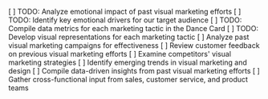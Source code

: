 [ ] TODO: Analyze emotional impact of past visual marketing efforts
[ ] TODO: Identify key emotional drivers for our target audience
[ ] TODO: Compile data metrics for each marketing tactic in the Dance Card
[ ] TODO: Develop visual representations for each marketing tactic
[ ] Analyze past visual marketing campaigns for effectiveness
[ ] Review customer feedback on previous visual marketing efforts
[ ] Examine competitors' visual marketing strategies
[ ] Identify emerging trends in visual marketing and design
[ ] Compile data-driven insights from past visual marketing efforts
[ ] Gather cross-functional input from sales, customer service, and product teams
